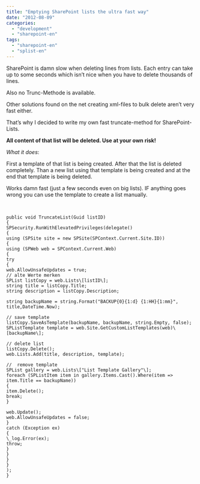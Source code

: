 ```yaml
---
title: "Emptying SharePoint lists the ultra fast way"
date: "2012-08-09"
categories: 
  - "development"
  - "sharepoint-en"
tags: 
  - "sharepoint-en"
  - "splist-en"
---
```


SharePoint is damn slow when deleting lines from lists. Each entry can take up to some seconds which isn’t nice when you have to delete thousands of lines.

Also no Trunc-Methode is available.

Other solutions found on the net creating xml-files to bulk delete aren’t very fast either.

That’s why I decided to write my own fast truncate-method for SharePoint-Lists.

**All content of that list will be deleted. Use at your own risk!**

_What it does_:

First a template of that list is being created. After that the list is deleted completely. Than a new list using that template is being created and at the end that template is being deleted.

Works damn fast (just a few seconds even on big lists). IF anything goes wrong you can use the template to create a list manually.

 
```
public void TruncateList(Guid listID)
{
SPSecurity.RunWithElevatedPrivileges(delegate()
{
using (SPSite site = new SPSite(SPContext.Current.Site.ID))
{
using (SPWeb web = SPContext.Current.Web)
{
try
{
web.AllowUnsafeUpdates = true;
// alte Werte merken
SPList listCopy = web.Lists\[listID\];
string title = listCopy.Title;
string description = listCopy.Description;

string backupName = string.Format("BACKUP{0}{1:d} {1:HH}{1:mm}", title,DateTime.Now);

// save template
listCopy.SaveAsTemplate(backupName, backupName, string.Empty, false);
SPListTemplate template = web.Site.GetCustomListTemplates(web)\[backupName\];

// delete list
listCopy.Delete();
web.Lists.Add(title, description, template);

//  remove template
SPList gallery = web.Lists\["List Template Gallery"\];
foreach (SPListItem item in gallery.Items.Cast().Where(item => item.Title == backupName))
{
item.Delete();
break;
}

web.Update();
web.AllowUnsafeUpdates = false;
}
catch (Exception ex)
{
\_log.Error(ex);
throw;
}
}
}
}
);
}
```
